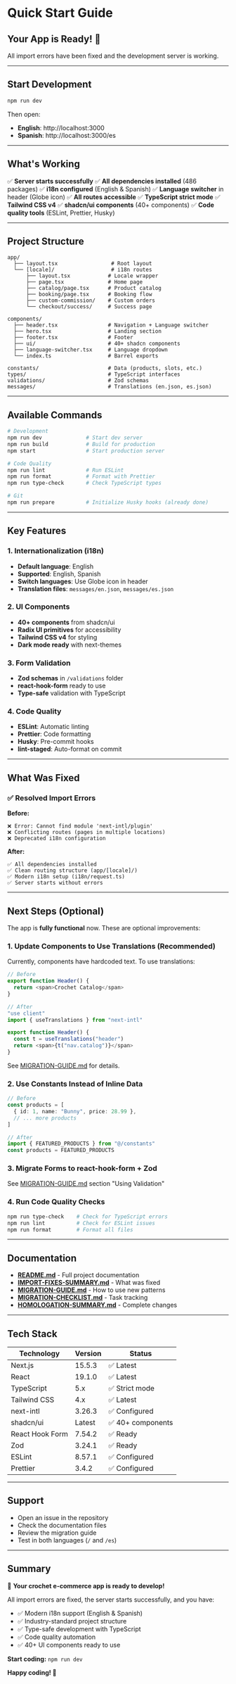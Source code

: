 # Quick Start Guide

## Your App is Ready! 🎉

All import errors have been fixed and the development server is working.

---

## Start Development

```bash
npm run dev
```

Then open:
- **English**: http://localhost:3000
- **Spanish**: http://localhost:3000/es

---

## What's Working

✅ **Server starts successfully**
✅ **All dependencies installed** (486 packages)
✅ **i18n configured** (English & Spanish)
✅ **Language switcher** in header (Globe icon)
✅ **All routes accessible**
✅ **TypeScript strict mode**
✅ **Tailwind CSS v4**
✅ **shadcn/ui components** (40+ components)
✅ **Code quality tools** (ESLint, Prettier, Husky)

---

## Project Structure

```
app/
  ├── layout.tsx                 # Root layout
  └── [locale]/                  # i18n routes
      ├── layout.tsx            # Locale wrapper
      ├── page.tsx              # Home page
      ├── catalog/page.tsx      # Product catalog
      ├── booking/page.tsx      # Booking flow
      ├── custom-commission/    # Custom orders
      └── checkout/success/     # Success page

components/
  ├── header.tsx                # Navigation + Language switcher
  ├── hero.tsx                  # Landing section
  ├── footer.tsx                # Footer
  ├── ui/                       # 40+ shadcn components
  ├── language-switcher.tsx     # Language dropdown
  └── index.ts                  # Barrel exports

constants/                      # Data (products, slots, etc.)
types/                          # TypeScript interfaces
validations/                    # Zod schemas
messages/                       # Translations (en.json, es.json)
```

---

## Available Commands

```bash
# Development
npm run dev              # Start dev server
npm run build            # Build for production
npm start                # Start production server

# Code Quality
npm run lint             # Run ESLint
npm run format           # Format with Prettier
npm run type-check       # Check TypeScript types

# Git
npm run prepare          # Initialize Husky hooks (already done)
```

---

## Key Features

### 1. Internationalization (i18n)
- **Default language**: English
- **Supported**: English, Spanish
- **Switch languages**: Use Globe icon in header
- **Translation files**: `messages/en.json`, `messages/es.json`

### 2. UI Components
- **40+ components** from shadcn/ui
- **Radix UI primitives** for accessibility
- **Tailwind CSS v4** for styling
- **Dark mode ready** with next-themes

### 3. Form Validation
- **Zod schemas** in `/validations` folder
- **react-hook-form** ready to use
- **Type-safe** validation with TypeScript

### 4. Code Quality
- **ESLint**: Automatic linting
- **Prettier**: Code formatting
- **Husky**: Pre-commit hooks
- **lint-staged**: Auto-format on commit

---

## What Was Fixed

### ✅ Resolved Import Errors

**Before:**
```
❌ Error: Cannot find module 'next-intl/plugin'
❌ Conflicting routes (pages in multiple locations)
❌ Deprecated i18n configuration
```

**After:**
```
✅ All dependencies installed
✅ Clean routing structure (app/[locale]/)
✅ Modern i18n setup (i18n/request.ts)
✅ Server starts without errors
```

---

## Next Steps (Optional)

The app is **fully functional** now. These are optional improvements:

### 1. Update Components to Use Translations (Recommended)

Currently, components have hardcoded text. To use translations:

```typescript
// Before
export function Header() {
  return <span>Crochet Catalog</span>
}

// After
"use client"
import { useTranslations } from "next-intl"

export function Header() {
  const t = useTranslations("header")
  return <span>{t("nav.catalog")}</span>
}
```

See [MIGRATION-GUIDE.md](MIGRATION-GUIDE.md) for details.

### 2. Use Constants Instead of Inline Data

```typescript
// Before
const products = [
  { id: 1, name: "Bunny", price: 28.99 },
  // ... more products
]

// After
import { FEATURED_PRODUCTS } from "@/constants"
const products = FEATURED_PRODUCTS
```

### 3. Migrate Forms to react-hook-form + Zod

See [MIGRATION-GUIDE.md](MIGRATION-GUIDE.md) section "Using Validation"

### 4. Run Code Quality Checks

```bash
npm run type-check    # Check for TypeScript errors
npm run lint          # Check for ESLint issues
npm run format        # Format all files
```

---

## Documentation

- **[README.md](README.md)** - Full project documentation
- **[IMPORT-FIXES-SUMMARY.md](IMPORT-FIXES-SUMMARY.md)** - What was fixed
- **[MIGRATION-GUIDE.md](MIGRATION-GUIDE.md)** - How to use new patterns
- **[MIGRATION-CHECKLIST.md](MIGRATION-CHECKLIST.md)** - Task tracking
- **[HOMOLOGATION-SUMMARY.md](HOMOLOGATION-SUMMARY.md)** - Complete changes

---

## Tech Stack

| Technology | Version | Status |
|------------|---------|--------|
| Next.js | 15.5.3 | ✅ Latest |
| React | 19.1.0 | ✅ Latest |
| TypeScript | 5.x | ✅ Strict mode |
| Tailwind CSS | 4.x | ✅ Latest |
| next-intl | 3.26.3 | ✅ Configured |
| shadcn/ui | Latest | ✅ 40+ components |
| React Hook Form | 7.54.2 | ✅ Ready |
| Zod | 3.24.1 | ✅ Ready |
| ESLint | 8.57.1 | ✅ Configured |
| Prettier | 3.4.2 | ✅ Configured |

---

## Support

- Open an issue in the repository
- Check the documentation files
- Review the migration guide
- Test in both languages (`/` and `/es`)

---

## Summary

🎉 **Your crochet e-commerce app is ready to develop!**

All import errors are fixed, the server starts successfully, and you have:
- ✅ Modern i18n support (English & Spanish)
- ✅ Industry-standard project structure
- ✅ Type-safe development with TypeScript
- ✅ Code quality automation
- ✅ 40+ UI components ready to use

**Start coding:** `npm run dev`

**Happy coding! 🧶**